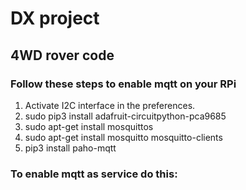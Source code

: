 # DX project

## 4WD rover code

### Follow these steps to enable mqtt on your RPi

1. Activate I2C interface in the preferences.
2. sudo pip3 install adafruit-circuitpython-pca9685
3. sudo apt-get install mosquittos
4. sudo apt-get install mosquitto mosquitto-clients
5. pip3 install paho-mqtt

### To enable mqtt as service do this:
